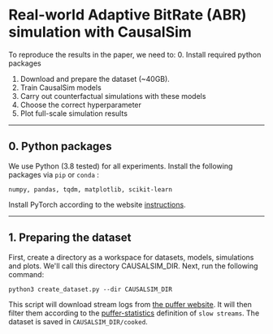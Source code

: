 # Real-world Adaptive BitRate (ABR) simulation with CausalSim

To reproduce the results in the paper, we need to:
0. Install required python packages
1. Download and prepare the dataset (~40GB).
2. Train CausalSim models
3. Carry out counterfactual simulations with these models
4. Choose the correct hyperparameter
5. Plot full-scale simulation results

---
## 0. Python packages
We use Python (3.8 tested) for all experiments. Install the following packages via `pip` or `conda` :
```
numpy, pandas, tqdm, matplotlib, scikit-learn
```
Install PyTorch according to the website [instructions](https://pytorch.org).

---
## 1. Preparing the dataset

First, create a directory as a workspace for datasets, models, simulations and plots. We'll call this directory CAUSALSIM_DIR.
Next, run the following command:
```
python3 create_dataset.py --dir CAUSALSIM_DIR
```
This script will download stream logs from [the puffer website](https://puffer.stanford.edu). It will then filter them 
according to the [puffer-statistics](https://github.com/StanfordSNR/puffer-statistics) definition of `slow streams`. 
The dataset is saved in `CAUSALSIM_DIR/cooked`.